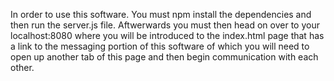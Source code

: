 In order to use this software. You must npm install the dependencies and then run the server.js file. 
Aftwerwards you must then head on over to your localhost:8080 where you will be introduced to the index.html 
page that has a link to the messaging portion of this software of which you will need to open up another tab 
of this page and then begin communication with each other.
